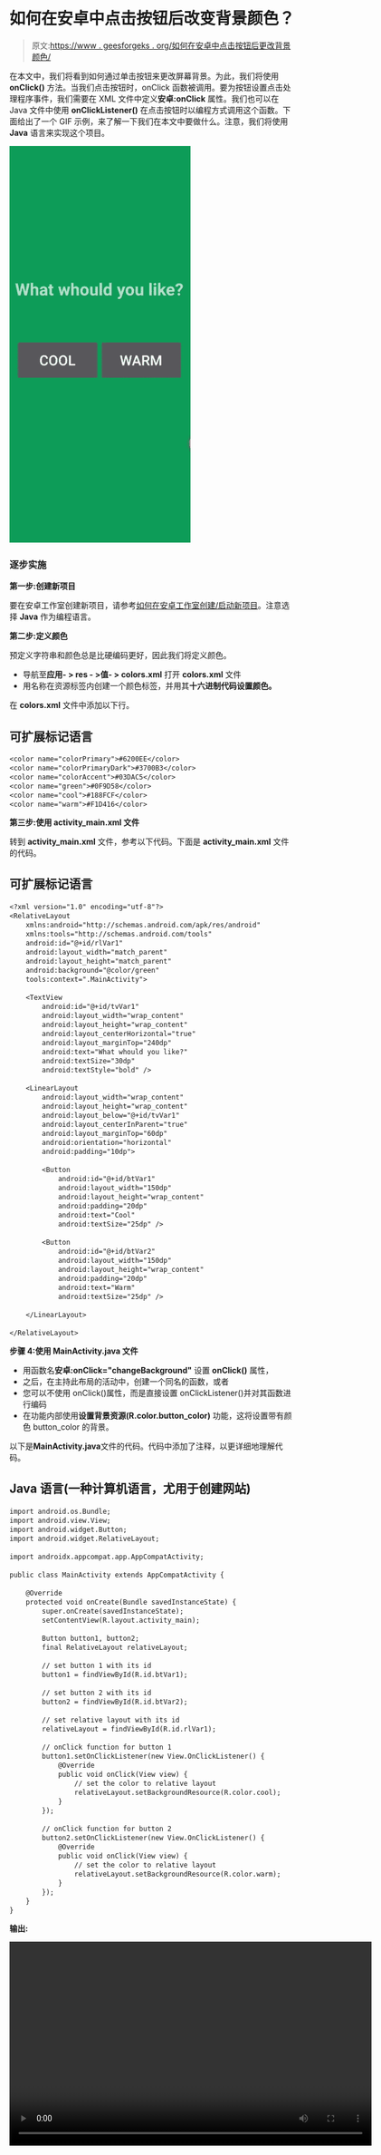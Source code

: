 # 如何在安卓中点击按钮后改变背景颜色？

> 原文:[https://www . geesforgeks . org/如何在安卓中点击按钮后更改背景颜色/](https://www.geeksforgeeks.org/how-to-change-the-background-color-after-clicking-the-button-in-android/)

在本文中，我们将看到如何通过单击按钮来更改屏幕背景。为此，我们将使用 **onClick()** 方法。当我们点击按钮时，onClick 函数被调用。要为按钮设置点击处理程序事件，我们需要在 XML 文件中定义**安卓:onClick** 属性。我们也可以在 Java 文件中使用 **onClickListener()** 在点击按钮时以编程方式调用这个函数。下面给出了一个 GIF 示例，来了解一下我们在本文中要做什么。注意，我们将使用 **Java** 语言来实现这个项目。

![Change the Background Color after Clicking the Button in Android Sample GIF](img/fc27c0fd2f971a613a50d0f899544294.png)

### 逐步实施

**第一步:创建新项目**

要在安卓工作室创建新项目，请参考[如何在安卓工作室创建/启动新项目](https://www.geeksforgeeks.org/android-how-to-create-start-a-new-project-in-android-studio/)。注意选择 **Java** 作为编程语言。

**第二步:定义颜色**

预定义字符串和颜色总是比硬编码更好，因此我们将定义颜色。

*   导航至**应用- > res - >值- > colors.xml** 打开 **colors.xml** 文件
*   用名称在资源标签内创建一个颜色标签，并用其**十六进制代码设置颜色。**

在 **colors.xml** 文件中添加以下行。

## 可扩展标记语言

```
<color name="colorPrimary">#6200EE</color>
<color name="colorPrimaryDark">#3700B3</color>
<color name="colorAccent">#03DAC5</color>
<color name="green">#0F9D58</color>
<color name="cool">#188FCF</color>
<color name="warm">#F1D416</color>
```

**第三步:使用 activity_main.xml 文件**

转到 **activity_main.xml** 文件，参考以下代码。下面是 **activity_main.xml** 文件的代码。

## 可扩展标记语言

```
<?xml version="1.0" encoding="utf-8"?>
<RelativeLayout
    xmlns:android="http://schemas.android.com/apk/res/android"
    xmlns:tools="http://schemas.android.com/tools"
    android:id="@+id/rlVar1"
    android:layout_width="match_parent"
    android:layout_height="match_parent"
    android:background="@color/green"
    tools:context=".MainActivity">

    <TextView
        android:id="@+id/tvVar1"
        android:layout_width="wrap_content"
        android:layout_height="wrap_content"
        android:layout_centerHorizontal="true"
        android:layout_marginTop="240dp"
        android:text="What whould you like?"
        android:textSize="30dp"
        android:textStyle="bold" />

    <LinearLayout
        android:layout_width="wrap_content"
        android:layout_height="wrap_content"
        android:layout_below="@+id/tvVar1"
        android:layout_centerInParent="true"
        android:layout_marginTop="60dp"
        android:orientation="horizontal"
        android:padding="10dp">

        <Button
            android:id="@+id/btVar1"
            android:layout_width="150dp"
            android:layout_height="wrap_content"
            android:padding="20dp"
            android:text="Cool"
            android:textSize="25dp" />

        <Button
            android:id="@+id/btVar2"
            android:layout_width="150dp"
            android:layout_height="wrap_content"
            android:padding="20dp"
            android:text="Warm"
            android:textSize="25dp" />

    </LinearLayout>

</RelativeLayout>
```

**步骤 4:使用 MainActivity.java 文件**

*   用函数名**安卓:onClick="changeBackground"** 设置 **onClick()** 属性，
*   之后，在主持此布局的活动中，创建一个同名的函数，或者
*   您可以不使用 onClick()属性，而是直接设置 onClickListener()并对其函数进行编码
*   在功能内部使用**设置背景资源(R.color.button_color)** 功能，这将设置带有颜色 button_color 的背景。

以下是**MainActivity.java**文件的代码。代码中添加了注释，以更详细地理解代码。

## Java 语言(一种计算机语言，尤用于创建网站)

```
import android.os.Bundle;
import android.view.View;
import android.widget.Button;
import android.widget.RelativeLayout;

import androidx.appcompat.app.AppCompatActivity;

public class MainActivity extends AppCompatActivity {

    @Override
    protected void onCreate(Bundle savedInstanceState) {
        super.onCreate(savedInstanceState);
        setContentView(R.layout.activity_main);

        Button button1, button2;
        final RelativeLayout relativeLayout;

        // set button 1 with its id
        button1 = findViewById(R.id.btVar1);

        // set button 2 with its id
        button2 = findViewById(R.id.btVar2);

        // set relative layout with its id
        relativeLayout = findViewById(R.id.rlVar1);

        // onClick function for button 1
        button1.setOnClickListener(new View.OnClickListener() {
            @Override
            public void onClick(View view) {
                // set the color to relative layout
                relativeLayout.setBackgroundResource(R.color.cool);
            }
        });

        // onClick function for button 2
        button2.setOnClickListener(new View.OnClickListener() {
            @Override
            public void onClick(View view) {
                // set the color to relative layout
                relativeLayout.setBackgroundResource(R.color.warm);
            }
        });
    }
}
```

**输出:**

<video class="wp-video-shortcode" id="video-538007-1" width="640" height="360" preload="metadata" controls=""><source type="video/mp4" src="https://media.geeksforgeeks.org/wp-content/uploads/20201229183644/Edited_20201229_183429.mp4?_=1">[https://media.geeksforgeeks.org/wp-content/uploads/20201229183644/Edited_20201229_183429.mp4](https://media.geeksforgeeks.org/wp-content/uploads/20201229183644/Edited_20201229_183429.mp4)</video>